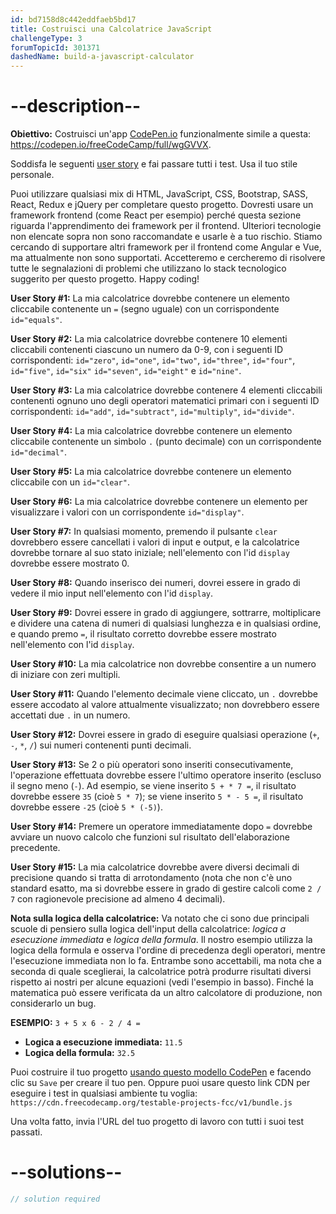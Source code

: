 ```yaml
---
id: bd7158d8c442eddfaeb5bd17
title: Costruisci una Calcolatrice JavaScript
challengeType: 3
forumTopicId: 301371
dashedName: build-a-javascript-calculator
---
```


# --description--

**Obiettivo:** Costruisci un'app [CodePen.io](https://codepen.io) funzionalmente simile a questa: <https://codepen.io/freeCodeCamp/full/wgGVVX>.

Soddisfa le seguenti [user story](https://en.wikipedia.org/wiki/User_story) e fai passare tutti i test. Usa il tuo stile personale.

Puoi utilizzare qualsiasi mix di HTML, JavaScript, CSS, Bootstrap, SASS, React, Redux e jQuery per completare questo progetto. Dovresti usare un framework frontend (come React per esempio) perché questa sezione riguarda l'apprendimento dei framework per il frontend. Ulteriori tecnologie non elencate sopra non sono raccomandate e usarle è a tuo rischio. Stiamo cercando di supportare altri framework per il frontend come Angular e Vue, ma attualmente non sono supportati. Accetteremo e cercheremo di risolvere tutte le segnalazioni di problemi che utilizzano lo stack tecnologico suggerito per questo progetto. Happy coding!

**User Story #1:** La mia calcolatrice dovrebbe contenere un elemento cliccabile contenente un `=` (segno uguale) con un corrispondente `id="equals"`.

**User Story #2:** La mia calcolatrice dovrebbe contenere 10 elementi cliccabili contenenti ciascuno un numero da 0-9, con i seguenti ID corrispondenti: `id="zero"`, `id="one"`, `id="two"`, `id="three"`, `id="four"`, `id="five"`, `id="six"` `id="seven"`, `id="eight"` e `id="nine"`.

**User Story #3:** La mia calcolatrice dovrebbe contenere 4 elementi cliccabili contenenti ognuno uno degli operatori matematici primari con i seguenti ID corrispondenti: `id="add"`, `id="subtract"`, `id="multiply"`, `id="divide"`.

**User Story #4:** La mia calcolatrice dovrebbe contenere un elemento cliccabile contenente un simbolo `.` (punto decimale) con un corrispondente `id="decimal"`.

**User Story #5:** La mia calcolatrice dovrebbe contenere un elemento cliccabile con un `id="clear"`.

**User Story #6:** La mia calcolatrice dovrebbe contenere un elemento per visualizzare i valori con un corrispondente `id="display"`.

**User Story #7:** In qualsiasi momento, premendo il pulsante `clear` dovrebbero essere cancellati i valori di input e output, e la calcolatrice dovrebbe tornare al suo stato iniziale; nell'elemento con l'id `display` dovrebbe essere mostrato 0.

**User Story #8:** Quando inserisco dei numeri, dovrei essere in grado di vedere il mio input nell'elemento con l'id `display`.

**User Story #9:** Dovrei essere in grado di aggiungere, sottrarre, moltiplicare e dividere una catena di numeri di qualsiasi lunghezza e in qualsiasi ordine, e quando premo `=`, il risultato corretto dovrebbe essere mostrato nell'elemento con l'id `display`.

**User Story #10:** La mia calcolatrice non dovrebbe consentire a un numero di iniziare con zeri multipli.

**User Story #11:** Quando l'elemento decimale viene cliccato, un `.` dovrebbe essere accodato al valore attualmente visualizzato; non dovrebbero essere accettati due `.` in un numero.

**User Story #12:** Dovrei essere in grado di eseguire qualsiasi operazione (`+`, `-`, `*`, `/`) sui numeri contenenti punti decimali.

**User Story #13:** Se 2 o più operatori sono inseriti consecutivamente, l'operazione effettuata dovrebbe essere l'ultimo operatore inserito (escluso il segno meno (`-`). Ad esempio, se viene inserito `5 + * 7 =`, il risultato dovrebbe essere `35` (cioè `5 * 7`); se viene inserito `5 * - 5 =`, il risultato dovrebbe essere `-25` (cioè `5 * (-5)`).

**User Story #14:** Premere un operatore immediatamente dopo `=` dovrebbe avviare un nuovo calcolo che funzioni sul risultato dell'elaborazione precedente.

**User Story #15:** La mia calcolatrice dovrebbe avere diversi decimali di precisione quando si tratta di arrotondamento (nota che non c'è uno standard esatto, ma si dovrebbe essere in grado di gestire calcoli come `2 / 7` con ragionevole precisione ad almeno 4 decimali).

**Nota sulla logica della calcolatrice:** Va notato che ci sono due principali scuole di pensiero sulla logica dell'input della calcolatrice: <dfn>logica a esecuzione immediata</dfn> e <dfn>logica della formula</dfn>. Il nostro esempio utilizza la logica della formula e osserva l'ordine di precedenza degli operatori, mentre l'esecuzione immediata non lo fa. Entrambe sono accettabili, ma nota che a seconda di quale sceglierai, la calcolatrice potrà produrre risultati diversi rispetto ai nostri per alcune equazioni (vedi l'esempio in basso). Finché la matematica può essere verificata da un altro calcolatore di produzione, non considerarlo un bug.

**ESEMPIO:** `3 + 5 x 6 - 2 / 4 =`

-   **Logica a esecuzione immediata:** `11.5`
-   **Logica della formula:** `32.5`

Puoi costruire il tuo progetto <a href='https://codepen.io/pen?template=MJjpwO' target='_blank' rel='nofollow'>usando questo modello CodePen</a> e facendo clic su `Save` per creare il tuo pen. Oppure puoi usare questo link CDN per eseguire i test in qualsiasi ambiente tu voglia: `https://cdn.freecodecamp.org/testable-projects-fcc/v1/bundle.js`

Una volta fatto, invia l'URL del tuo progetto di lavoro con tutti i suoi test passati.

# --solutions--

```js
// solution required
```
